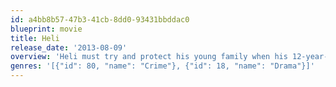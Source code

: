 ```yaml
---
id: a4bb8b57-47b3-41cb-8dd0-93431bbddac0
blueprint: movie
title: Heli
release_date: '2013-08-09'
overview: 'Heli must try and protect his young family when his 12-year-old sister inadvertently involves them in the brutal drug world. He must battle against the drug cartel that have been angered as well as the corrupt police force.'
genres: '[{"id": 80, "name": "Crime"}, {"id": 18, "name": "Drama"}]'
---
```

